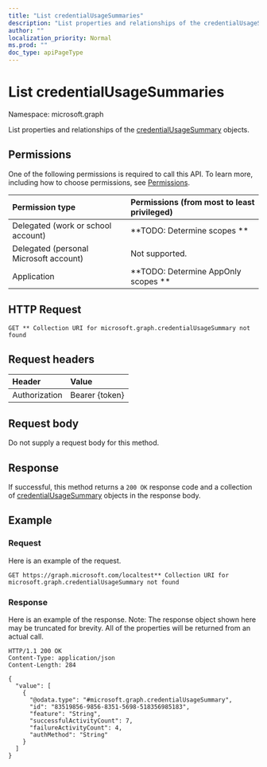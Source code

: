 ```yaml
---
title: "List credentialUsageSummaries"
description: "List properties and relationships of the credentialUsageSummary objects."
author: ""
localization_priority: Normal
ms.prod: ""
doc_type: apiPageType
---
```


# List credentialUsageSummaries

Namespace: microsoft.graph

List properties and relationships of the [credentialUsageSummary](../resources/credentialusagesummary.md) objects.

## Permissions
One of the following permissions is required to call this API. To learn more, including how to choose permissions, see [Permissions](/concepts/permissions-reference.md).

|Permission type|Permissions (from most to least privileged)|
|:---|:---|
|Delegated (work or school account)|**TODO: Determine scopes **|
|Delegated (personal Microsoft account)|Not supported.|
|Application|**TODO: Determine AppOnly scopes **|

## HTTP Request
<!-- {
  "blockType": "ignored"
}
-->
``` http
GET ** Collection URI for microsoft.graph.credentialUsageSummary not found
```

## Request headers
|Header|Value|
|:---|:---|
|Authorization|Bearer {token}|

## Request body
Do not supply a request body for this method.

## Response
If successful, this method returns a `200 OK` response code and a collection of [credentialUsageSummary](../resources/credentialusagesummary.md) objects in the response body.

## Example

### Request
Here is an example of the request.
<!-- {
  "blockType": "request",
  "name": "get_credentialusagesummary"
}
-->
``` http
GET https://graph.microsoft.com/localtest** Collection URI for microsoft.graph.credentialUsageSummary not found
```

### Response
Here is an example of the response. Note: The response object shown here may be truncated for brevity. All of the properties will be returned from an actual call.
<!-- {
  "blockType": "response",
  "truncated": true,
  "@odata.type": "collection(microsoft.graph.credentialusagesummary)"
}
-->
``` http
HTTP/1.1 200 OK
Content-Type: application/json
Content-Length: 284

{
  "value": [
    {
      "@odata.type": "#microsoft.graph.credentialUsageSummary",
      "id": "83519856-9856-8351-5698-518356985183",
      "feature": "String",
      "successfulActivityCount": 7,
      "failureActivityCount": 4,
      "authMethod": "String"
    }
  ]
}
```

